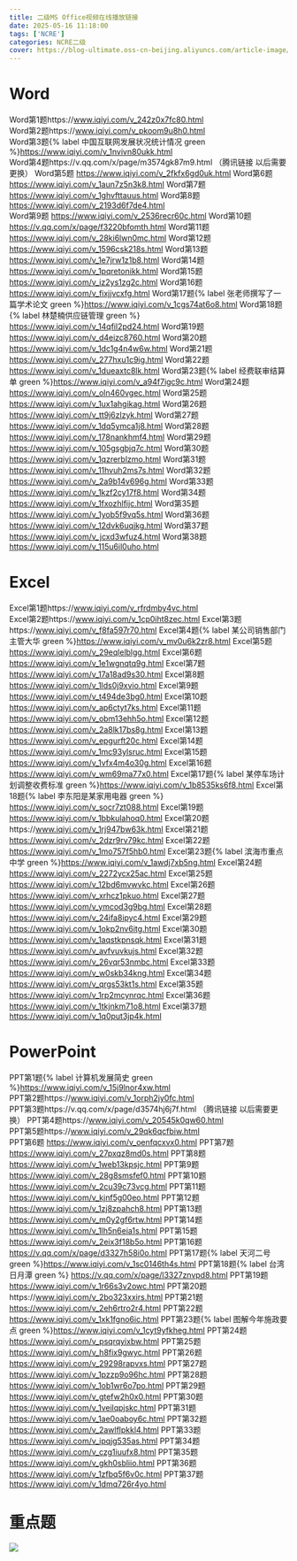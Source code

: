 ```yaml
---
title: 二级MS Office视频在线播放链接
date: 2025-05-16 11:18:00
tags: ['NCRE']
categories: NCRE二级
cover: https://blog-ultimate.oss-cn-beijing.aliyuncs.com/article-image/20250516174304345.png
---
```


# Word
Word第1题https://www.iqiyi.com/v_242z0x7fc80.html  
Word第2题https://www.iqiyi.com/v_pkoom9u8h0.html  
Word第3题{% label 中国互联网发展状况统计情况 green %}https://www.iqiyi.com/v_1nvivn80ukk.html  
Word第4题https://v.qq.com/x/page/m3574gk87m9.html （腾讯链接 以后需要更换） 
Word第5题 https://www.iqiyi.com/v_2fkfx6gd0uk.html 
Word第6题 https://www.iqiyi.com/v_1aun7z5n3k8.html 
Word第7题 https://www.iqiyi.com/v_1ghvfttauus.html 
Word第8题 https://www.iqiyi.com/v_2193d6f7de4.html  
Word第9题 https://www.iqiyi.com/v_2536recr60c.html 
Word第10题 https://v.qq.com/x/page/f3220bfomth.html 
Word第11题 https://www.iqiyi.com/v_28ki6lwn0mc.html 
Word第12题 https://www.iqiyi.com/v_1596csk218s.html 
Word第13题 https://www.iqiyi.com/v_1e7jrw1z1b8.html 
Word第14题 https://www.iqiyi.com/v_1pqretonikk.html 
Word第15题 https://www.iqiyi.com/v_iz2ys1zg2c.html 
Word第16题 https://www.iqiyi.com/v_fixjjvcxfg.html 
Word第17题{% label 张老师撰写了一篇学术论文 green %}https://www.iqiyi.com/v_1cgs74at6o8.html 
Word第18题{% label 林楚楠供应链管理 green %} https://www.iqiyi.com/v_14qfil2pd24.html 
Word第19题 https://www.iqiyi.com/v_d4eizc8760.html 
Word第20题 https://www.iqiyi.com/v_1dc1g4n4w6w.html 
Word第21题 https://www.iqiyi.com/v_277hxu1c9ig.html 
Word第22题 https://www.iqiyi.com/v_1dueaxtc8lk.html 
Word第23题{% label 经费联审结算单 green %}https://www.iqiyi.com/v_a94f7igc9c.html 
Word第24题 https://www.iqiyi.com/v_oln460vgec.html 
Word第25题 https://www.iqiyi.com/v_1ux1ahgikag.html 
Word第26题 https://www.iqiyi.com/v_tt9j6zlzyk.html 
Word第27题 https://www.iqiyi.com/v_1dq5ymca1j8.html
Word第28题 https://www.iqiyi.com/v_178nankhmf4.html 
Word第29题 https://www.iqiyi.com/v_105gsgbjq7c.html 
Word第30题 https://www.iqiyi.com/v_1qzrerblzmo.html 
Word第31题 https://www.iqiyi.com/v_11hvuh2ms7s.html 
Word第32题 https://www.iqiyi.com/v_2a9b14v696g.html 
Word第33题 https://www.iqiyi.com/v_1kzf2cy17f8.html 
Word第34题 https://www.iqiyi.com/v_1fxozhlfijc.html 
Word第35题 https://www.iqiyi.com/v_1yob5f9vq5s.html 
Word第36题 https://www.iqiyi.com/v_12dvk6uqjkg.html 
Word第37题 https://www.iqiyi.com/v_jcxd3wfuz4.html 
Word第38题 https://www.iqiyi.com/v_115u6il0uho.html 

# Excel
Excel第1题https://www.iqiyi.com/v_rfrdmby4vc.html  
Excel第2题https://www.iqiyi.com/v_1cp0iht8zec.html 
Excel第3题https://www.iqiyi.com/v_f8fa597r70.html 
Excel第4题{% label 某公司销售部门主管大华 green %}https://www.iqiyi.com/v_mv0u6k2zr8.html 
Excel第5题 https://www.iqiyi.com/v_29eqlelblgg.html 
Excel第6题 https://www.iqiyi.com/v_1e1wgnqtq9g.html 
Excel第7题 https://www.iqiyi.com/v_17a18ad9s30.html 
Excel第8题 https://www.iqiyi.com/v_1lds0j9xvio.html 
Excel第9题 https://www.iqiyi.com/v_t494de3bg0.html 
Excel第10题 https://www.iqiyi.com/v_ap6ctyt7ks.html 
Excel第11题 https://www.iqiyi.com/v_obm13ehh5o.html 
Excel第12题 https://www.iqiyi.com/v_2a8lk17bs8g.html 
Excel第13题 https://www.iqiyi.com/v_epgurft20c.html 
Excel第14题 https://www.iqiyi.com/v_1mc93ylsruc.html 
Excel第15题 https://www.iqiyi.com/v_1vfx4m4o30g.html 
Excel第16题 https://www.iqiyi.com/v_wm69ma77x0.html 
Excel第17题{% label 某停车场计划调整收费标准 green %}https://www.iqiyi.com/v_1b8535ks6f8.html 
Excel第18题{% label 李东阳是某家用电器 green %} https://www.iqiyi.com/v_socr7zt088.html 
Excel第19题 https://www.iqiyi.com/v_1bbkulahoq0.html 
Excel第20题https://www.iqiyi.com/v_1rj947bw63k.html 
Excel第21题 https://www.iqiyi.com/v_2dzr9rv79kc.html 
Excel第22题 https://www.iqiyi.com/v_1mo757f5hb0.html 
Excel第23题{% label 滨海市重点中学 green %}https://www.iqiyi.com/v_1awdj7xb5ng.html 
Excel第24题 https://www.iqiyi.com/v_2272ycx25ac.html 
Excel第25题 https://www.iqiyi.com/v_12bd6mvwvkc.html 
Excel第26题 https://www.iqiyi.com/v_xrhcz1pkuo.html 
Excel第27题 https://www.iqiyi.com/v_ymcod3g9bg.html
Excel第28题 https://www.iqiyi.com/v_24ifa8ipyc4.html 
Excel第29题 https://www.iqiyi.com/v_1okp2nv6itg.html 
Excel第30题 https://www.iqiyi.com/v_1aqstkpnsqk.html 
Excel第31题 https://www.iqiyi.com/v_avfvuvkujs.html 
Excel第32题 https://www.iqiyi.com/v_26vqr53nmbc.html 
Excel第33题 https://www.iqiyi.com/v_w0skb34kng.html 
Excel第34题 https://www.iqiyi.com/v_qrgs53kt1s.html 
Excel第35题 https://www.iqiyi.com/v_1rp2mcynrqc.html
Excel第36题 https://www.iqiyi.com/v_1tkjnkm71o8.html 
Excel第37题 https://www.iqiyi.com/v_1q0put3jp4k.html

# PowerPoint

PPT第1题{% label 计算机发展简史 green %}https://www.iqiyi.com/v_15j9lnor4xw.html  
PPT第2题https://www.iqiyi.com/v_1orph2jy0fc.html  
PPT第3题https://v.qq.com/x/page/d3574hj6j7f.html  （腾讯链接 以后需要更换）
PPT第4题https://www.iqiyi.com/v_20545k0qw60.html  
PPT第5题https://www.iqiyi.com/v_29qk6qcfbiw.html  
PPT第6题 https://www.iqiyi.com/v_oenfqcxvx0.html 
PPT第7题 https://www.iqiyi.com/v_27pxqz8md0s.html 
PPT第8题 https://www.iqiyi.com/v_1web13kpsjc.html 
PPT第9题 https://www.iqiyi.com/v_28g8smsfef0.html 
PPT第10题 https://www.iqiyi.com/v_2cu39c73vcg.html 
PPT第11题 https://www.iqiyi.com/v_kjnf5g00eo.html 
PPT第12题 https://www.iqiyi.com/v_1zj8zpahch8.html 
PPT第13题 https://www.iqiyi.com/v_m0y2gf6rtw.html 
PPT第14题 https://www.iqiyi.com/v_1lh5n6eia1s.html 
PPT第15题 https://www.iqiyi.com/v_2eix3f18b5o.html 
PPT第16题 https://v.qq.com/x/page/d3327h58i0o.html
PPT第17题{% label 天河二号 green %}https://www.iqiyi.com/v_1sc0146th4s.html 
PPT第18题{% label 台湾日月潭 green %} https://v.qq.com/x/page/l3327znvpd8.html 
PPT第19题 https://www.iqiyi.com/v_1r66s3v2owc.html 
PPT第20题https://www.iqiyi.com/v_2bo323xxirs.html 
PPT第21题 https://www.iqiyi.com/v_2eh6rtro2r4.html 
PPT第22题 https://www.iqiyi.com/v_1xk1fgno6ic.html 
PPT第23题{% label 图解今年施政要点 green %}https://www.iqiyi.com/v_1cyt9yfkheg.html 
PPT第24题 https://www.iqiyi.com/v_psqrqyixbw.html 
PPT第25题 https://www.iqiyi.com/v_h8fix9gwyc.html 
PPT第26题 https://www.iqiyi.com/v_29298rapvxs.html 
PPT第27题 https://www.iqiyi.com/v_1pzzp9o96hc.html 
PPT第28题 https://www.iqiyi.com/v_1ob1wr6o7po.html
PPT第29题 https://www.iqiyi.com/v_gtefw2h0x0.html 
PPT第30题 https://www.iqiyi.com/v_1veilqpjskc.html 
PPT第31题 https://www.iqiyi.com/v_1ae0oaboy6c.html 
PPT第32题 https://www.iqiyi.com/v_2awlflpkkl4.html 
PPT第33题 https://www.iqiyi.com/v_ipqjg535as.html 
PPT第34题 https://www.iqiyi.com/v_czg1iuufx8.html 
PPT第35题 https://www.iqiyi.com/v_gkh0sbliio.html
PPT第36题 https://www.iqiyi.com/v_1zfbq5f6v0c.html 
PPT第37题 https://www.iqiyi.com/v_1dmq726r4yo.html

# 重点题

![](https://blog-ultimate.oss-cn-beijing.aliyuncs.com/article-image/20250729095605573.png)
